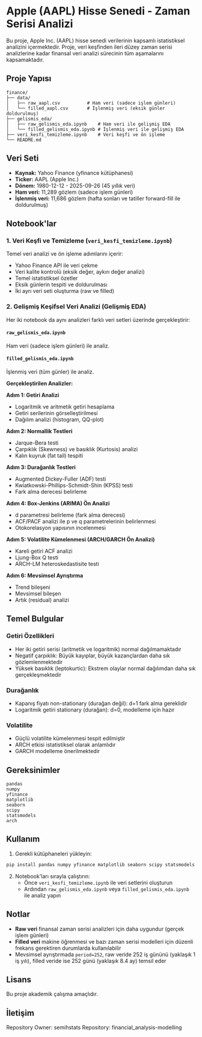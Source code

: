 # Apple (AAPL) Hisse Senedi - Zaman Serisi Analizi

Bu proje, Apple Inc. (AAPL) hisse senedi verilerinin kapsamlı istatistiksel analizini içermektedir. Proje, veri keşfinden ileri düzey zaman serisi analizlerine kadar finansal veri analizi sürecinin tüm aşamalarını kapsamaktadır.

## Proje Yapısı

```
finance/
├── data/
│   ├── raw_aapl.csv          # Ham veri (sadece işlem günleri)
│   └── filled_aapl.csv       # İşlenmiş veri (eksik günler doldurulmuş)
├── gelismis_eda/
│   ├── raw_gelismis_eda.ipynb    # Ham veri ile gelişmiş EDA
│   └── filled_gelismis_eda.ipynb # İşlenmiş veri ile gelişmiş EDA
├── veri_kesfi_temizleme.ipynb    # Veri keşfi ve ön işleme
└── README.md
```

## Veri Seti

- **Kaynak:** Yahoo Finance (yfinance kütüphanesi)
- **Ticker:** AAPL (Apple Inc.)
- **Dönem:** 1980-12-12 - 2025-09-26 (45 yıllık veri)
- **Ham veri:** 11,289 gözlem (sadece işlem günleri)
- **İşlenmiş veri:** 11,686 gözlem (hafta sonları ve tatiller forward-fill ile doldurulmuş)

## Notebook'lar

### 1. Veri Keşfi ve Temizleme (`veri_kesfi_temizleme.ipynb`)

Temel veri analizi ve ön işleme adımlarını içerir:

- Yahoo Finance API ile veri çekme
- Veri kalite kontrolü (eksik değer, aykırı değer analizi)
- Temel istatistiksel özetler
- Eksik günlerin tespiti ve doldurulması
- İki ayrı veri seti oluşturma (raw ve filled)

### 2. Gelişmiş Keşifsel Veri Analizi (Gelişmiş EDA)

Her iki notebook da aynı analizleri farklı veri setleri üzerinde gerçekleştirir:

#### `raw_gelismis_eda.ipynb`
Ham veri (sadece işlem günleri) ile analiz.

#### `filled_gelismis_eda.ipynb`
İşlenmiş veri (tüm günler) ile analiz.

**Gerçekleştirilen Analizler:**

**Adım 1: Getiri Analizi**
- Logaritmik ve aritmetik getiri hesaplama
- Getiri serilerinin görselleştirilmesi
- Dağılım analizi (histogram, QQ-plot)

**Adım 2: Normallik Testleri**
- Jarque-Bera testi
- Çarpıklık (Skewness) ve basıklık (Kurtosis) analizi
- Kalın kuyruk (fat tail) tespiti

**Adım 3: Durağanlık Testleri**
- Augmented Dickey-Fuller (ADF) testi
- Kwiatkowski-Phillips-Schmidt-Shin (KPSS) testi
- Fark alma derecesi belirleme

**Adım 4: Box-Jenkins (ARIMA) Ön Analizi**
- d parametresi belirleme (fark alma derecesi)
- ACF/PACF analizi ile p ve q parametrelerinin belirlenmesi
- Otokorelasyon yapısının incelenmesi

**Adım 5: Volatilite Kümelenmesi (ARCH/GARCH Ön Analizi)**
- Kareli getiri ACF analizi
- Ljung-Box Q testi
- ARCH-LM heteroskedastisite testi

**Adım 6: Mevsimsel Ayrıştırma**
- Trend bileşeni
- Mevsimsel bileşen
- Artık (residual) analizi

## Temel Bulgular

### Getiri Özellikleri
- Her iki getiri serisi (aritmetik ve logaritmik) normal dağılmamaktadır
- Negatif çarpıklık: Büyük kayıplar, büyük kazançlardan daha sık gözlemlenmektedir
- Yüksek basıklık (leptokurtic): Ekstrem olaylar normal dağılımdan daha sık gerçekleşmektedir

### Durağanlık
- Kapanış fiyatı non-stationary (durağan değil): d=1 fark alma gereklidir
- Logaritmik getiri stationary (durağan): d=0, modelleme için hazır

### Volatilite
- Güçlü volatilite kümelenmesi tespit edilmiştir
- ARCH etkisi istatistiksel olarak anlamlıdır
- GARCH modelleme önerilmektedir

## Gereksinimler

```
pandas
numpy
yfinance
matplotlib
seaborn
scipy
statsmodels
arch
```

## Kullanım

1. Gerekli kütüphaneleri yükleyin:
```bash
pip install pandas numpy yfinance matplotlib seaborn scipy statsmodels arch
```

2. Notebook'ları sırayla çalıştırın:
   - Önce `veri_kesfi_temizleme.ipynb` ile veri setlerini oluşturun
   - Ardından `raw_gelismis_eda.ipynb` veya `filled_gelismis_eda.ipynb` ile analiz yapın

## Notlar

- **Raw veri** finansal zaman serisi analizleri için daha uygundur (gerçek işlem günleri)
- **Filled veri** makine öğrenmesi ve bazı zaman serisi modelleri için düzenli frekans gerektiren durumlarda kullanılabilir
- Mevsimsel ayrıştırmada `period=252`, raw veride 252 iş gününü (yaklaşık 1 iş yılı), filled veride ise 252 günü (yaklaşık 8.4 ay) temsil eder

## Lisans

Bu proje akademik çalışma amaçlıdır.

## İletişim

Repository Owner: semihstats
Repository: financial_analysis-modelling
